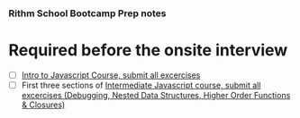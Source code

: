### Rithm School Bootcamp Prep notes
# Required before the onsite interview

- [ ] <a href="https://www.rithmschool.com/courses/javascript/introduction-to-javascript-intro">Intro to Javascript Course, submit all excercises</a>
- [ ] First three sections of <a href="https://www.rithmschool.com/courses/intermediate-javascript">Intermediate Javascript course, submit all excercises (Debugging, Nested Data Structures, Higher Order Functions & Closures)</a>